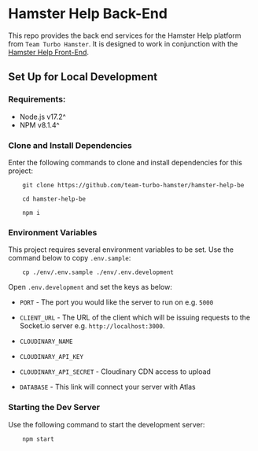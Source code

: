 # Hamster Help Back-End

This repo provides the back end services for the Hamster Help platform from `Team Turbo Hamster`. It is designed to work in conjunction with the [Hamster Help Front-End]([https://github.com/teamturbohamster/hamster-help-fe).

## Set Up for Local Development

### Requirements:

- Node.js v17.2^
- NPM v8.1.4^

### Clone and Install Dependencies

Enter the following commands to clone and install dependencies for this project:

```
    git clone https://github.com/team-turbo-hamster/hamster-help-be

    cd hamster-help-be

    npm i
```

### Environment Variables

This project requires several environment variables to be set. Use the command below to copy `.env.sample`:

```
    cp ./env/.env.sample ./env/.env.development
```

Open `.env.development` and set the keys as below:

- `PORT` - The port you would like the server to run on e.g. `5000`
- `CLIENT_URL` - The URL of the client which will be issuing requests to the Socket.io server e.g. `http://localhost:3000`.

- `CLOUDINARY_NAME`
- `CLOUDINARY_API_KEY`
- `CLOUDINARY_API_SECRET` - Cloudinary CDN access to upload

- `DATABASE` - This link will connect your server with Atlas

### Starting the Dev Server

Use the following command to start the development server:

```
    npm start
```
